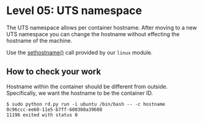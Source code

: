 # Level 05: UTS namespace

The UTS namespace allows per container hostname. After moving to a new UTS namespace you can change the hostname without effecting the hostname of the machine.

Use the [sethostname()](https://rawgit.com/Fewbytes/rubber-docker/master/docs/linux/index.html#linux.sethostname) call provided by our `linux` module.

## How to check your work

Hostname within the container should be different from outside. Specifically, we want the hostname to be the container ID.

```
$ sudo python rd.py run -i ubuntu /bin/bash -- -c hostname
0c96ccc-ee60-11e5-b7ff-600308a39608
11196 exited with status 0
```
